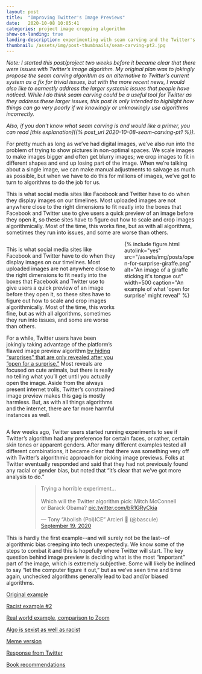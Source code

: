 ```yaml
---
layout: post
title:  "Improving Twitter's Image Previews"
date:   2020-10-08 10:05:41
categories: project image cropping algorithm
show-on-landing: true
landing-description: experimenting with seam carving and the Twitter's image preview algorithm
thumbnail: /assets/img/post-thumbnails/seam-carving-pt2.jpg
---
```


*Note: I started this post/project two weeks before it became clear that there were issues with Twitter’s image algorithm. My original plan was to jokingly propose the seam carving algorithm as an alternative to Twitter’s current system as a fix for trivial issues, but with the more recent news, I would also like to earnestly address the larger systemic issues that people have noticed. While I do think seam carving could be a useful tool for Twitter as they address these larger issues, this post is only intended to highlight how things can go very poorly if we knowingly or unknowingly use algorithms incorrectly.*

*Also, if you don't know what seam carving is and would like a primer, you can read [this explanation]({% post_url 2020-10-08-seam-carving-pt1 %}).*

For pretty much as long as we’ve had digital images, we’ve also run into the problem of trying to show pictures in non-optimal spaces. We scale images to make images bigger and often get blurry images; we crop images to fit in different shapes and end up losing part of the image. When we’re talking about a single image, we can make manual adjustments to salvage as much as possible, but when we have to do this for millions of images, we’ve got to turn to algorithms to do the job for us. 

This is what social media sites like Facebook and Twitter have to do when they display images on our timelines. Most uploaded images are not anywhere close to the right dimensions to fit neatly into the boxes that Facebook and Twitter use to give users a quick preview of an image before they open it, so these sites have to figure out how to scale and crop images algorithmically. Most of the time, this works fine, but as with all algorithms, sometimes they run into issues, and some are worse than others.

<div class="columns two">
    <div class="column" style="width: calc(60% - 15px);">
        <p>This is what social media sites like Facebook and Twitter have to do when they display images on our timelines. Most uploaded images are not anywhere close to the right dimensions to fit neatly into the boxes that Facebook and Twitter use to give users a quick preview of an image before they open it, so these sites have to figure out how to scale and crop images algorithmically. Most of the time, this works fine, but as with all algorithms, sometimes they run into issues, and some are worse than others.</p>
        <p>For a while, Twitter users have been jokingly taking advantage of the platform’s flawed image preview algorithm <a href="https://knowyourmeme.com/memes/open-for-a-surprise">by hiding “surprises” that are only revealed after you “open for a surprise.”</a> Most reveals are focused on cute animals, but there is really no telling what you’ll get until you actually open the image. Aside from the always present internet trolls, Twitter’s constrained image preview makes this gag is mostly harmless. But, as with all things algorithms and the internet, there are far more harmful instances as well.</p>
    </div>
    <div class="column" style="width: calc(40% - 15px);">
        {% include figure.html autolink="yes" src="/assets/img/posts/open-for-surprise-giraffe.png" alt="An image of a giraffe sticking it's tongue out" width=500 caption="An example of what 'open for surprise' might reveal" %}
    </div>
</div>

A few weeks ago, Twitter users started running experiments to see if Twitter’s algorithm had any preference for certain faces, or rather, certain skin tones or apparent genders. After many different examples tested all different combinations, it became clear that there was something very off with Twitter’s algorithmic approach for picking image previews. Folks at Twitter eventually responded and said that they had not previously found any racial or gender bias, but noted that “it’s clear that we’ve got more analysis to do.”

<div style="max-width: 400px; margin: auto; margin-bottom: 15px;">
    <blockquote class="twitter-tweet"><p lang="en" dir="ltr">Trying a horrible experiment...<br><br>Which will the Twitter algorithm pick: Mitch McConnell or Barack Obama? <a href="https://t.co/bR1GRyCkia">pic.twitter.com/bR1GRyCkia</a></p>&mdash; Tony “Abolish (Pol)ICE” Arcieri 🦀 (@bascule) <a href="https://twitter.com/bascule/status/1307440596668182528?ref_src=twsrc%5Etfw">September 19, 2020</a></blockquote> <script async src="https://platform.twitter.com/widgets.js" charset="utf-8"></script> 
</div>

This is hardly the first example--and will surely not be the last--of algorithmic bias creeping into tech unexpectedly. We know some of the steps to combat it and this is hopefully where Twitter will start. The key question behind image preview is deciding what is the most “important” part of the image, which is extremely subjective. Some will likely be inclined to say “let the computer figure it out,” but as we’ve seen time and time again, unchecked algorithms generally lead to bad and/or biased algorithms.

[Original example](https://twitter.com/bascule/status/1307440596668182528)

[Racist example #2](https://twitter.com/sina_rawayama/status/1307506452786016257)

[Real world example, comparison to Zoom](https://twitter.com/colinmadland/status/1307111816250748933)

[Algo is sexist as well as racist](https://twitter.com/neilcastle/status/1307597309862125568)

[Meme version](https://twitter.com/therourke/status/1307711835836219394)

[Response from Twitter](https://twitter.com/lizkelley/status/1307742267193532416)

[Book recommendations](https://twitter.com/_theghettomonk/status/1307686197934854147)


